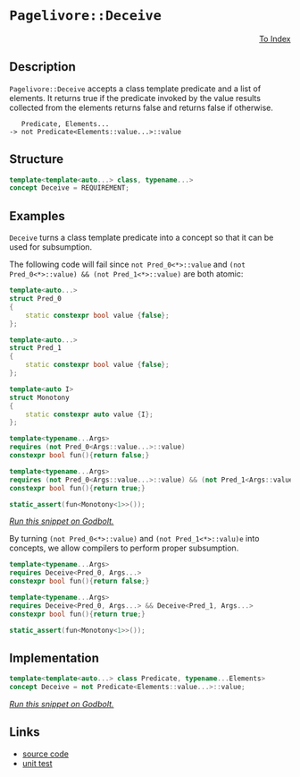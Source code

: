 <!-- Copyright 2024 Feng Mofan
SPDX-License-Identifier: Apache-2.0 -->

# `Pagelivore::Deceive`

<p style='text-align: right;'><a href="../../../index.md#conceptualizations-1">To Index</a></p>

## Description

`Pagelivore::Deceive` accepts a class template predicate and a list of elements.
It returns true if the predicate invoked by the value results collected from the elements returns false and returns false if otherwise.

<pre><code>   Predicate, Elements...
-> not Predicate&lt;Elements::value...&gt;::value</code></pre>

## Structure

```C++
template<template<auto...> class, typename...>
concept Deceive = REQUIREMENT;
```

## Examples

`Deceive` turns a class template predicate into a concept so that it can be used for subsumption.

The following code will fail since `not Pred_0<*>::value` and `(not Pred_0<*>::value) && (not Pred_1<*>::value)` are both atomic:

```C++
template<auto...>
struct Pred_0
{
    static constexpr bool value {false};
};

template<auto...>
struct Pred_1
{
    static constexpr bool value {false};
};

template<auto I>
struct Monotony
{
    static constexpr auto value {I};
};

template<typename...Args>
requires (not Pred_0<Args::value...>::value)
constexpr bool fun(){return false;}

template<typename...Args>
requires (not Pred_0<Args::value...>::value) && (not Pred_1<Args::value...>::value)
constexpr bool fun(){return true;}

static_assert(fun<Monotony<1>>());
```

[*Run this snippet on Godbolt.*](https://godbolt.org/#z:OYLghAFBqd5QCxAYwPYBMCmBRdBLAF1QCcAaPECAMzwBtMA7AQwFtMQByARg9KtQYEAysib0QXACx8BBAKoBnTAAUAHpwAMvAFYTStJg1DIApACYAQuYukl9ZATwDKjdAGFUtAK4sGIAMwArKSuADJ4DJgAcj4ARpjEIGYA7KQADqgKhE4MHt6%2BAcEZWY4C4ZExLPGJKbaY9qUMQgRMxAR5Pn5BdQ05za0E5dFxCUmpCi1tHQXdEwNDldVjAJS2qF7EyOwcBJgsaQa7Jv5uTF5EAHRXx9gmGgCCE8ReDgDUysSY6AD6Gnf3JmSVger1BrzmjmQrzQDAmmFUaWIr1iqE8rwAbmIvJhXoCLFQxEpAQARY7AgHJUn%2Bcn/Xb7Q6YY6nc6oK4XG7/J4vAjvT4/Lj/PH/MHglqQ6ECOEIpEotGY7w4vEE2hEylkwVq6mCh50g5MI4nM5EV4ASQ5Dy5bwAsgJUEQGABPDXkkUQvBQmFSxGvI2oDFYxVAs2amkh7X3XUMpkEB1pRisTBs%2B7EYAKc3JzAARy8eE%2BCleEAYdt5X1%2BTOTqZAIHl2LZNyrNcwy3%2Bnt20uRqNoryoXgYEGbQM%2BBA2DG7hMZWrVD1pez1BrcMbjzDYSZTaf8twen2zucw%2BcLxY%2Bpb%2BJwrCgbAbrG4vCuWuLMADZzA%2BC0WeUf%2BeW1zfa9dr9WA2bB5W3hb1ZS7Hs%2BwHCwhxHV4CGeCcrCnAELTFd1viYBQlDaaheyZG03wEJ0TgFDcbn7ZtqQ4VZaE4QJeD8DgtFIVBODcaxrHBdZNkVMx/B4UgCE0GjVgAaxAQIHwuAAOB8pECZIH0kABOfwlP4/ROEkXgWAkDQNFIJiWLYjheHPQzhOYmjSDgWAYEQEB1gINJznISg0H2OgEiiBNOFUOSAFplNeYBkChKQLjMXgvkIEg8HQPR%2BEEEQxHYKQZEERQVHUazSF0LhSAAd2IJg0k4HhaPoxiRNYzgAHlzlcnlUCoV4AofYLJFC8LXkiswCw8Lz6CRcwBOWXgrK0VYICQTy0m8sgKAgebFpAYApDMPg6F2YhzwgWJatiCJWgdCreGO5hiAderYm0TAHHO0hPLYQR6oYWgzryrBYi8YBTloFUnqwFhDGAcRvt3Bw8HRPdavhB7zm2QSIl2Oi8toPBYlK66PCwWqELwPTuF4WHiBRJRiT2MHMaMETVioAxUwANTwTAivqpcnuS4RRHEDKeeytRaoK/QwZQTjLH0LHz0gVZUDSRpzw4QKJnQY5iVMSxrDMEyyeIBK4blnoHsaFwGHcTxOj0MIImGKpRkK4psgEaY/CdzIXYYBYRkSQq7FNvpJnaK2Cn9%2BpA4Efo2h9h2/dsYO3b0OYY7txZHdWBQeK2CQqo4BijNq0z2qCkKwoiyQooLXA4tG/iuAmoT6dWBBMCYLBEn7UgJMkfwLjU5JJA0SQzEkB8DKklStI4HTSD0gSLnkh8ZJUmSuAfQJJC4QI1IfQu8tM8yQEs%2BnbIc2anKatzltWkbfLYThWhYdFkkCphoQMIw%2BpUi4uAuFjYpEANolQqPNUr82kILJQws8q6C2iVMq5084F2MrwUyjUXLnFeK1H0xBn6v3fsgT%2BwBv6/3/oNVAw0Ej3n8GYRuU0bIX1vgkdyK1KELRGiAJ%2BL9ApELBlwFSXBDI0FoLtfah08qXVOk9KR11br3UeiTZ6lDXoEHep9WqP0/oAyBkokGNNtgsXwJ8aGsNlYANUIjXYT1Ub1FqpjbGp08aGMmgbYmgkyYU0wFTUGRhaagGsgzJmChWbs05owbmshwHpUgbIIWuUWJwLFnTLWVgpYONll3BWStOCqwIOrfwmtJYWF1mg/WhtMmZwjtDZwEBXBJ0KrbCovs9DO0aA09IntGixyWOHXoUdE6h3dibGpTRg49MdgnAYHSU6DDTi0huawNg50WejFBRdOC4PwW/D%2BYNSF/w0NXfAQCaEN0ms3Ugrd26jC7ujWe88f7D2SDvZIyR/AjzHlvfeJlOBHxPoEs%2B8AL7OWaqw5hxB77bCfiFFgCh0RQnRAIi4DIJgxWOfFEBmVeZpQkLErK0CEk6ACMVUq5USbIJqgfBqV8WptWhd1WF8KMRIpRTyCAQ0OHULGv4ehp8mHsMWmCgVnD4VpDSN8RFKlvisswng5S21REJHEUdE610ZGqpundU2T0XqMDUR9L6RjMC/X%2BmIXRgl9F%2BJcaQYxgczHw0scgJGNjBB2IxljHGDpnEEzcU9TxmRvHUz8REAJ00%2BDBNCRzLmSiwF8xiVi%2BJItiXEIltrdJMt4Dy0VjkZWAB6NWqa0klL1gkYBRsu4B1GebS2%2BRhlNPtr0zpJQcgdLaTkCZ8dK2NGjiHWtydqndvGfMuOydBl9v9kO5pI7FlZ2WelCl3y0GbPpa8RlCKWX6j3GymuJyxpnKboElubcO6UDzvcpIP9/BBECMPIRGgr1KRkouuqZlbDHwPdNcSIBe6/38DJTe/Eb0Pn4kpae/hKU/NfQw5YedorPsPh%2B0SpAyZZGcJIIAA)

By turning `(not Pred_0<*>::value)` and `(not Pred_1<*>::valu)e` into concepts, we allow compilers to perform proper subsumption.

```C++
template<typename...Args>
requires Deceive<Pred_0, Args...>
constexpr bool fun(){return false;}

template<typename...Args>
requires Deceive<Pred_0, Args...> && Deceive<Pred_1, Args...>
constexpr bool fun(){return true;}

static_assert(fun<Monotony<1>>());
```

## Implementation

```C++
template<template<auto...> class Predicate, typename...Elements>
concept Deceive = not Predicate<Elements::value...>::value;
```

[*Run this snippet on Godbolt.*](https://godbolt.org/#z:OYLghAFBqd5QCxAYwPYBMCmBRdBLAF1QCcAaPECAMzwBtMA7AQwFtMQByARg9KtQYEAysib0QXACx8BBAKoBnTAAUAHpwAMvAFYTStJg1DIApACYAQuYukl9ZATwDKjdAGFUtAK4sGIAMwArKSuADJ4DJgAcj4ARpjEAdIADqgKhE4MHt6%2BAcGp6Y4C4ZExLPGJ/tJ2mA6ZQgRMxATZPn5Btpj2RQwNTQQl0XEJSbaNza25HQrjAxFD5SNVAJS2qF7EyOwcBJgsyQa7Jv5uu/uHmMduTF5EAHQPx9gA1MgGCgrPysSY%2BKK7pGeBAAnslGKxMA87th6GxBAoniYNABBNAMLbJAjPAAitUweAAbphnsdsc8GKgsd9fnh/pcTjC9owCAoQCACWIvJDHv5sGyOd56VYUUjkQB6ABUUulMtlYtFkulzwAKpgZp8ZfKUYrZbqpVrkaKzgcmEcTjd7jzsKKZsQvA4vj90AB9DSikwAdmFyOevueM1NtNeAhmmFUyWIz1iqE8zwFXJJXqoYiUnuxx29aYz7pRxouVwtqChiJRtvtVKdzq47q9or9/sajmQwYYofDkejsfjxM9FmTtFTHvT/kzQ%2BzItzexNZuut1QzwAkiXkWWHQBZASUgTAmve%2BsBpsttsR56FuOcntepdjkc14eZyfnU3006g8FsKHI4jABG80U/ABHLw8B%2BT5cS2QkX2pF0NEBL8f2LP8UTRY8OxjWhnioLwGAgZZex%2BAgNgYTCUyFLMJ2RPNnyuEEwWYD8Hng39rRRQDgNAnE8Ugq5oNdODvwURCXnMAA2UTOIgokeMrLh%2BIQq1RRQ3Z2yjdDMOw3D8MwQjiGIgg7TIscKIPWlnSYD4EgIahsKuDcKSIBgdxOas/15XC8JHDhVloThAl4PwOC0UhUE4NxrGsf11k2HszH8HhSAITQvNWABrEBAkkO4NEkLgPX8DRAg0MwRJEswAA4yv0ThJF4FgJA0WCAqCkKOF4VlYMSwKvNIOBYBgRAQHWAhkluchKDQfY6ASKIIU4VQypEgBaETJGeYBkGbKQ7jMXgaSIYg8HQPR%2BEEEQxHYKQZEERQVHULrSF0WSAHdiCYZJOB4bzfP8pLgs4AB5W4RqxVAqGeealpWtaNueLazGeCAPEm%2BhI3MOLll4TqtFWCAkAm5IprICgIHxwmQGAKQzD4OhdmIVkIFiX7YgiJpgQ%2B3hmeYYhgX%2B2JtFqTr4omuECH%2BhhaDZ%2B6sFiLxgGuWgB3Z0gsBYQxgHEKWQIFyDWXusNalubZ4oiXYfPu2g8FiV7uY8LBfv0vA6u4XgiWIaMlFxVWjAtowktWKgDB/AA1PBMCe/66KVk7hFEcRLujm61F%2Bx79DVlBwssfRLdZSBVlQTFMl1xaZnQUlTEsawzGa12DqwHPcM6bpMhcBh3E8No9DCeYygqPQCgyARJj8WT%2B56QYe5GWSajqAQ%2Bgmdvcinrptdn2Zx%2BGRIp9mIe9ADZp18WTfVgUKKtgkL6OD80gmt4FrwYW5bVvWzbMvhiBcEIEgSVirgMYSv3VgIEwEwLAiQG5pUkP4O4ABOfwHpJDZTMJIESDVAgiWgVVDgNVSB1TincESXARJlWgWVQhGUuCBFgSJa%2Bv0WptRAB1P2PV%2Bq40GkDUaxNSYoxmmwTgTQWAEg9ItJgrwDBGFhtAu4XAsq7XwPtQ6x1ZBnTjtIBOSgk73V0FTF6b12YXyvjfP6HBAbDVuM8UGp5iACKESIt4asJFSKygjJGBMUbf38GYP%2BWNuqsK4QkMaJNUDIxGPwwRi07FGC4NArgsEaC0FpvTRm91OasyVik7mvN%2BYOCVsLZkYsJa/WlrLeWitnbKz2GrDWQV8A/DqESXWQV9bIENkrE2XRfoWytqzW22wgoOydvFV27tMCe0qREUAXV/aBwUCHMOEdGBRyUbHC6qjZCJzukFLRqdfblysJnTp9c84FxDJwYuBBS7%2BGxLsyu1cEi1zVPAY%2By8Z5%2BAgK4Hesku6lA3n3NIA8sgL2HqQUemQD69yXk3Ve/QPmNxXr0Ne3cflb2hYC3eCLvmH3PmsDYZ9f6YIMbQzgljrHCNEfYqJjiNAIw/vtdxv9MYANIEAkBIwG5m2wbgyR2UPSUI9HlSQSCVqyUMXQ2wDD/6TOYfAVhQ1gYBL8cQHh2x%2BFQxYAoAkzYCQUouDMWRn9a6KNOssiQqzrrqI2ToAIpAdHvWdvon690WomOBuYsGKrVpqo1XGbVz4ZjOKCa4hI7j/BeKYb4gNhN5URpRuyZAyRkjOi1dA50OqCBmSsStam8SEiJKZizbmaT808z5gLHJQSRb5MltUzAMs5ZiFKfFFWlTem8Bqdrepv0mktLKW0s2QVOnW2BD0%2B2B0BkuwSMM0Z3txlMIDkwYOodw6RzKdHZRKyrryHNcnK1YjjAZxsAcx5wVjmtk4GKEu6cK6WCrrfGuh0Hm51hS8lubcchAq%2BQscFwK/k9BhSC4oiLMUQrhXPFoqLgMvNA2CyeYwUVvrRf0aDR9sXRSxWbAljqiXuueJ6zVPrdh%2BvfnIr%2BaN6USuxoA4BoDKAXw5SAMwkj/BBEKjlBqTGPREJoZh1qYrGGTNSiASQgQYGBDKsVaBkhoF5TgVwfwmD/AOuapwBl/HME7S40pnj3jlirFdukZwkggA%3D%3D)

## Links

- [source code](../../../../conceptrodon/pagelivore/concepts/deceive.hpp)
- [unit test](../../../../tests/unit/concepts/pagelivore/deceive.test.hpp)
